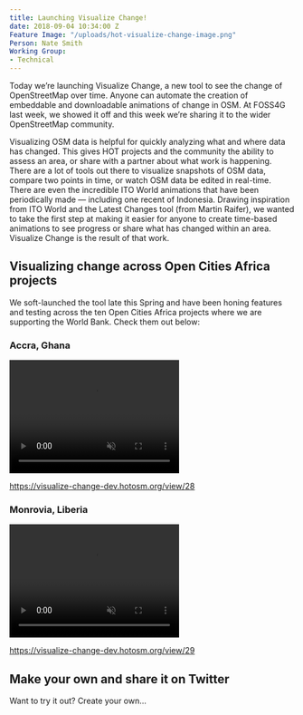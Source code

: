 ```yaml
---
title: Launching Visualize Change!
date: 2018-09-04 10:34:00 Z
Feature Image: "/uploads/hot-visualize-change-image.png"
Person: Nate Smith
Working Group:
- Technical
---
```


Today we’re launching Visualize Change, a new tool to see the change of OpenStreetMap over time. Anyone can automate the creation of embeddable and downloadable animations of change in OSM. At FOSS4G last week, we showed it off and this week we’re sharing it to the wider OpenStreetMap community. 

Visualizing OSM data is helpful for quickly analyzing what and where data has changed. This gives HOT projects and the community the ability to assess an area, or share with a partner about what work is happening. There are a lot of tools out there to visualize snapshots of OSM data, compare two points in time, or watch OSM data be edited in real-time. There are even the incredible ITO World animations that have been periodically made — including one recent of Indonesia. Drawing inspiration from ITO World and the Latest Changes tool (from Martin Raifer), we wanted to take the first step at making it easier for anyone to create time-based animations to see progress or share what has changed within an area. Visualize Change is the result of that work.

## Visualizing change across Open Cities Africa projects

We soft-launched the tool late this Spring and have been honing features and testing across the ten Open Cities Africa projects where we are supporting the World Bank. Check them out below:

### Accra, Ghana
<video controls
       muted
       src="https://visualize-change-dev.hotosm.org/renders/90abda4e4291e538c1a2e6c9ff725d6b/render.mp4"
       width="300"
       height="200">
    Sorry, your browser doesn't support embedded videos.
</video>

https://visualize-change-dev.hotosm.org/view/28

### Monrovia, Liberia
<video controls
       muted
       src="http://visualize-change-dev.hotosm.org/renders/545a33032ae5afc37fc15f7111d25fcc/render.mp4"
       width="300"
       height="200">
    Sorry, your browser doesn't support embedded videos.
</video>

https://visualize-change-dev.hotosm.org/view/29


## Make your own and share it on Twitter

Want to try it out? Create your own…
